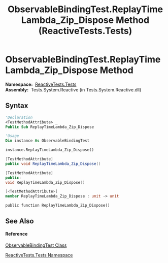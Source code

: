 ﻿---
title: ObservableBindingTest.ReplayTimeLambda_Zip_Dispose Method  (ReactiveTests.Tests)
TOCTitle: ReplayTimeLambda_Zip_Dispose Method
ms:assetid: M:ReactiveTests.Tests.ObservableBindingTest.ReplayTimeLambda_Zip_Dispose
ms:mtpsurl: https://msdn.microsoft.com/en-us/library/reactivetests.tests.observablebindingtest.replaytimelambda_zip_dispose(v=VS.103)
ms:contentKeyID: 36619753
ms.date: 06/28/2011
mtps_version: v=VS.103
f1_keywords:
- ReactiveTests.Tests.ObservableBindingTest.ReplayTimeLambda_Zip_Dispose
dev_langs:
- CSharp
- JScript
- VB
- FSharp
- c++
---

# ObservableBindingTest.ReplayTimeLambda\_Zip\_Dispose Method

**Namespace:**  [ReactiveTests.Tests](hh289046\(v=vs.103\).md)  
**Assembly:**  Tests.System.Reactive (in Tests.System.Reactive.dll)

## Syntax

``` vb
'Declaration
<TestMethodAttribute> _
Public Sub ReplayTimeLambda_Zip_Dispose
```

``` vb
'Usage
Dim instance As ObservableBindingTest

instance.ReplayTimeLambda_Zip_Dispose()
```

``` csharp
[TestMethodAttribute]
public void ReplayTimeLambda_Zip_Dispose()
```

``` c++
[TestMethodAttribute]
public:
void ReplayTimeLambda_Zip_Dispose()
```

``` fsharp
[<TestMethodAttribute>]
member ReplayTimeLambda_Zip_Dispose : unit -> unit 
```

``` jscript
public function ReplayTimeLambda_Zip_Dispose()
```

## See Also

#### Reference

[ObservableBindingTest Class](hh303616\(v=vs.103\).md)

[ReactiveTests.Tests Namespace](hh289046\(v=vs.103\).md)

